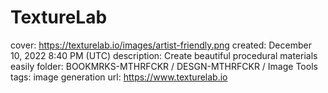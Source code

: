# TextureLab

cover: https://texturelab.io/images/artist-friendly.png
created: December 10, 2022 8:40 PM (UTC)
description: Create beautiful procedural materials easily
folder: BOOKMRKS-MTHRFCKR / DESGN-MTHRFCKR / Image Tools
tags: image generation
url: https://www.texturelab.io